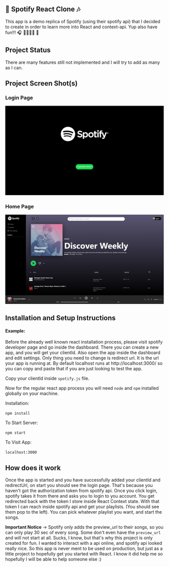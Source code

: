 ## 🎸 Spotify React Clone 🎶 

This app is a demo replica of Spotify (using their spotify api) that I decided to create in order to learn more into React and context-api. Yup also have fun!!! 🎧 🤟💃🏿🔥 🚀

## Project Status

There are many features still not implemented and I will try to add as many as I can.

## Project Screen Shot(s)

### Login Page

![alt text](https://github.com/guru9/spotify/blob/main/blob/spotify-login.png)

### Home Page

![alt text](https://github.com/guru9/spotify/blob/main/blob/spotify-home.png)

## Installation and Setup Instructions

#### Example:

Before the already well known react installation process, please visit spotify developer page and go inside the dashboard. There you can create a new app, and you will get your clientId. Also open the app inside the dashboard and edit settings. Only thing you need to change is redirect url. It is the url your app is running at. By default localhost runs at http://localhost:3000/ so you can copy and paste that if you are just looking to test the app.

Copy your clientId inside `spotify.js` file.

Now for the regular react app process you will need `node` and `npm` installed globally on your machine.

Installation:

`npm install`

To Start Server:

`npm start`

To Visit App:

`localhost:3000`

## How does it work

Once the app is started and you have successfully added your clientId and redirectUrl, on start you should see the login page. That's because you haven't got the authorization token from spotify api. Once you click login, spotify takes it from there and asks you to login to you account. You get redirected back with the token I store inside React Context state. With that token I can reach inside spotify api and get your playlists. (You should see them pop to the left). You can pick whatever playlist you want, and start the songs.

**Important Notice** -> Spotify only adds the preview_url to their songs, so you can only play 30 sec of every song. Some don't even have the `preview_url` and will not start at all. Sucks, I know, but that's why this project is only created for fun. I wanted to interact with a api online, and spotify api looked really nice. So this app is never ment to be used on production, but just as a little project to hopefully get you started with React. I know it did help me so hopefully I will be able to help someone else :)
